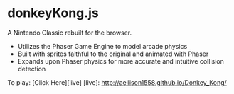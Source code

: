 # donkeyKong.js

A Nintendo Classic rebuilt for the browser.

- Utilizes the Phaser Game Engine to model arcade physics
- Built with sprites faithful to the original and animated with Phaser
- Expands upon Phaser physics for more accurate and intuitive collision detection

To play:
[Click Here][live]
[live]: http://aellison1558.github.io/Donkey_Kong/
